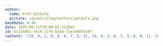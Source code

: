```yaml
---
author:
  name: Prof Gotkola
  picture: /assets/blog/authors/gotkola.png
maskRate: 0.48
date: 2025-08-21T20:00:01.522843
id: 6c159892-7ec9-11f0-b564-71e1480f5e87
content: '[[0, 0, 1, 9, 0, 0, 7, 5, 3], [4, 0, 2, 6, 7, 3, 8, 0, 1], [0, 9, 3, 0, 0, 1, 6, 4, 2], [8, 7, 0, 2, 0, 9, 5, 0, 4], [0, 0, 0, 8, 6, 5, 0, 2, 0], [1, 2, 0, 0, 0, 0, 9, 0, 0], [0, 1, 8, 0, 4, 6, 0, 7, 0], [0, 3, 0, 1, 0, 2, 0, 0, 8], [0, 6, 0, 7, 0, 8, 0, 0, 0]]'
---
```

